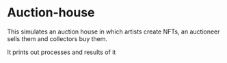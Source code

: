 # Auction-house
<p>This simulates an auction house in which artists create NFTs, an auctioneer sells them and collectors buy them.</p>
<p>It prints out processes and results of it</p>
